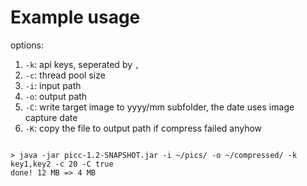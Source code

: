 # Example usage

options:
1. `-k`: api keys, seperated by `,`
2. `-c`: thread pool size
3. `-i`: input path
4. `-o`: output path
5. `-C`: write target image to yyyy/mm subfolder, the date uses image capture date
6. `-K`: copy the file to output path if compress failed anyhow
```text

> java -jar picc-1.2-SNAPSHOT.jar -i ~/pics/ -o ~/compressed/ -k key1,key2 -c 20 -C true
done! 12 MB => 4 MB
```
